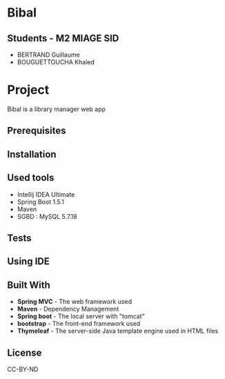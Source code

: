 # Bibal
## Students - M2 MIAGE SID
* BERTRAND Guillaume
* BOUGUETTOUCHA Khaled

# Project 
Bibal is a library manager web app

## Prerequisites

## Installation

## Used tools
* Intellij IDEA Ultimate
* Spring Boot 1.5.1
* Maven
* SGBD : MySQL 5.7.18

## Tests

## Using IDE

## Built With

* **Spring MVC** - The web framework used
* **Maven** - Dependency Management
* **Spring boot** - The local server with "tomcat"
* **bootstrap** - The front-end framework used
* **Thymeleaf** - The server-side Java template engine used in HTML files

## License

CC-BY-ND
